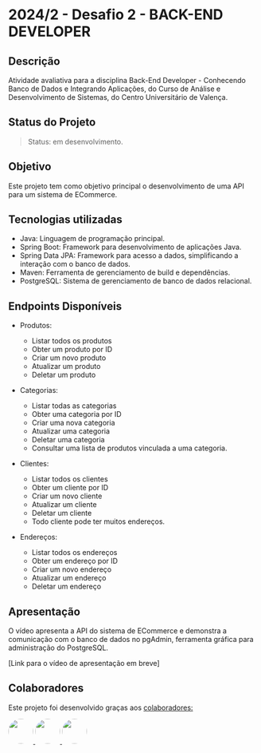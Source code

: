# 2024/2 - Desafio 2 - BACK-END DEVELOPER

## Descrição

Atividade avaliativa para a disciplina Back-End Developer - Conhecendo Banco de Dados e Integrando Aplicações, do Curso de Análise e Desenvolvimento de Sistemas, do Centro Universitário de Valença.

## Status do Projeto

> Status: em desenvolvimento.

## Objetivo

Este projeto tem como objetivo principal o desenvolvimento de uma API para um sistema de ECommerce.

## Tecnologias utilizadas

* Java: Linguagem de programação principal.
* Spring Boot: Framework para desenvolvimento de aplicações Java.
* Spring Data JPA: Framework para acesso a dados, simplificando a interação com o banco de dados.
* Maven: Ferramenta de gerenciamento de build e dependências.
* PostgreSQL: Sistema de gerenciamento de banco de dados relacional.

## Endpoints Disponíveis

* Produtos:
   - Listar todos os produtos
   - Obter um produto por ID
   - Criar um novo produto
   - Atualizar um produto
   - Deletar um produto
 
* Categorias:
   - Listar todas as categorias
   - Obter uma categoria por ID
   - Criar uma nova categoria
   - Atualizar uma categoria
   - Deletar uma categoria
   - Consultar uma lista de produtos vinculada a uma categoria.

* Clientes:
   - Listar todos os clientes
   - Obter um cliente por ID
   - Criar um novo cliente
   - Atualizar um cliente
   - Deletar um cliente
   - Todo cliente pode ter muitos endereços.

* Endereços:
   - Listar todos os endereços
   - Obter um endereço por ID
   - Criar um novo endereço
   - Atualizar um endereço
   - Deletar um endereço

## Apresentação

O vídeo apresenta a API do sistema de ECommerce e demonstra a comunicação com o banco de dados no pgAdmin, ferramenta gráfica para administração do PostgreSQL.

[Link para o vídeo de apresentação em breve]
<!-- [![Watch the video](https://img.youtube.com/vi/WKR7pHkXfps/hqdefault.jpg)]( https://youtu.be/WKR7pHkXfps) -->

## Colaboradores

Este projeto foi desenvolvido graças aos
<a href="https://github.com/laisbrme/API-sistema-ECommerce/graphs/contributors"> colaboradores:</a>

<a href="https://github.com/laisbrme"><img src="https://avatars.githubusercontent.com/u/52614305?s=64&v=4" height="50" style="border-radius: 50px;" /> </a>
<a href="https://github.com/RhaisaJusto"><img src="https://avatars.githubusercontent.com/u/163946245?s=64&v=4" height="50" style="border-radius: 50px;" /> </a>
<a href="https://github.com/laisbrme"><img src="https://avatars.githubusercontent.com/u/163802559?s=64&v=4" height="50" style="border-radius: 50px;" /> </a>
